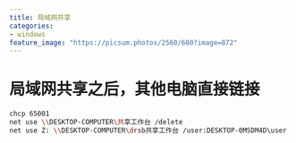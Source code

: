 ```yaml
---
title: 局域网共享
categories:
- windows
feature_image: "https://picsum.photos/2560/600?image=872"
---
```



# 局域网共享之后，其他电脑直接链接

```bash
chcp 65001
net use \\DESKTOP-COMPUTER\共享工作台 /delete
net use Z: \\DESKTOP-COMPUTER\drsb共享工作台 /user:DESKTOP-0MSDM4D\user password
```
